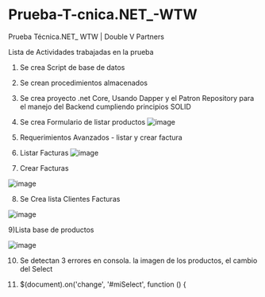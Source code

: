 # Prueba-T-cnica.NET_-WTW
Prueba Técnica.NET_ WTW     |     Double V Partners

Lista de Actividades trabajadas en la prueba

1) Se crea Script de base de datos
2) Se crean procedimientos almacenados
3) Se crea proyecto .net Core, Usando Dapper y el Patron Repository para el manejo del Backend cumpliendo principios SOLID
4) Se crea Formulario de listar productos
   ![image](https://github.com/gerardoramos89/Prueba-T-cnica.NET_-WTW/assets/57040617/f944cd8b-aea1-41e9-adac-e3d38e38cfbd)

5) Requerimientos Avanzados - listar y crear factura

6) Listar Facturas
![image](https://github.com/gerardoramos89/Prueba-T-cnica.NET_-WTW/assets/57040617/0537d91c-7538-474b-bccc-53860a1bc16a)

7) Crear Facturas

![image](https://github.com/gerardoramos89/Prueba-T-cnica.NET_-WTW/assets/57040617/46fbbb20-5d43-4777-8845-0176070a9c8b)

8) Se Crea lista Clientes Facturas


![image](https://github.com/gerardoramos89/Prueba-T-cnica.NET_-WTW/assets/57040617/af1b935c-2236-4638-925a-c55916200c50)

9)Lista base de productos

![image](https://github.com/gerardoramos89/Prueba-T-cnica.NET_-WTW/assets/57040617/cfab351b-b368-4377-b1ff-65910312c30d)

10) Se detectan 3 errores en consola. la imagen de los productos, el cambio del Select

11) $(document).on('change', '#miSelect', function () {
